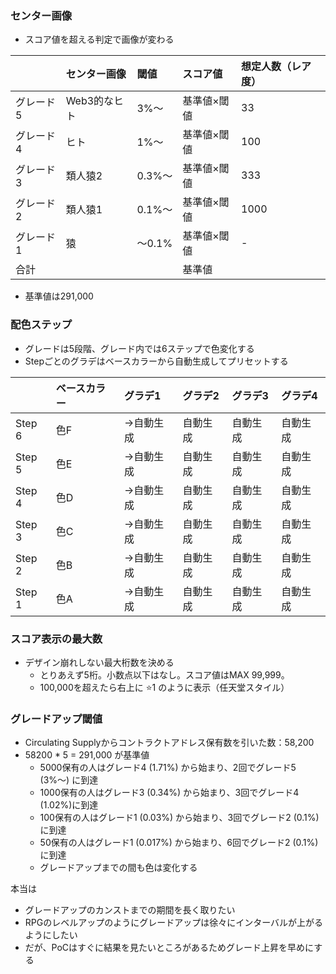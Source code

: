 ### センター画像

- スコア値を超える判定で画像が変わる

| |センター画像|閾値|スコア値|想定人数（レア度）|
|:----|:----|:----|:----|:----|
|グレード5|Web3的なヒト|3%〜  |基準値×閾値|33|
|グレード4|ヒト|1%〜  |基準値×閾値|100|
|グレード3|類人猿2|0.3%〜|基準値×閾値|333|
|グレード2|類人猿1|0.1%〜|基準値×閾値|1000|
|グレード1|猿|〜0.1%|基準値×閾値|-|
|合計| | |基準値| |

* 基準値は291,000

### 配色ステップ

- グレードは5段階、グレード内では6ステップで色変化する
- Stepごとのグラデはベースカラーから自動生成してプリセットする

| |ベースカラー|グラデ1|グラデ2|グラデ3|グラデ4|
|:----|:----|:----|:----|:----|:----|
|Step 6|色F|→自動生成|自動生成|自動生成|自動生成|
|Step 5|色E|→自動生成|自動生成|自動生成|自動生成|
|Step 4|色D|→自動生成|自動生成|自動生成|自動生成|
|Step 3|色C|→自動生成|自動生成|自動生成|自動生成|
|Step 2|色B|→自動生成|自動生成|自動生成|自動生成|
|Step 1|色A|→自動生成|自動生成|自動生成|自動生成|


### スコア表示の最大数

- デザイン崩れしない最大桁数を決める
  - とりあえず5桁。小数点以下はなし。スコア値はMAX 99,999。
  - 100,000を超えたら右上に ⭐️1 のように表示（任天堂スタイル）

### グレードアップ閾値

- Circulating Supplyからコントラクトアドレス保有数を引いた数：58,200
- 58200 * 5 = 291,000 が基準値
  - 5000保有の人はグレード4 (1.71%) から始まり、2回でグレード5 (3%〜) に到達
  - 1000保有の人はグレード3 (0.34%) から始まり、3回でグレード4 (1.02%)に到達
  - 100保有の人はグレード1 (0.03%) から始まり、3回でグレード2 (0.1%)に到達
  - 50保有の人はグレード1 (0.017%) から始まり、6回でグレード2 (0.1%)に到達
  - グレードアップまでの間も色は変化する

本当は
- グレードアップのカンストまでの期間を長く取りたい
- RPGのレベルアップのようにグレードアップは徐々にインターバルが上がるようにしたい
- だが、PoCはすぐに結果を見たいところがあるためグレード上昇を早めにする
